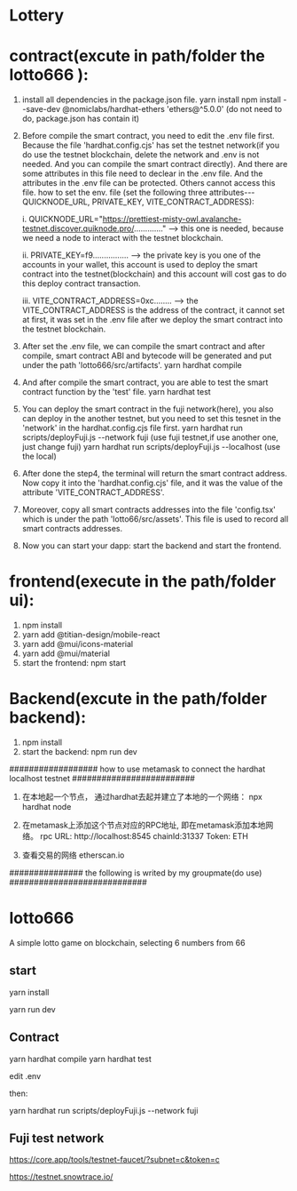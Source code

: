 # Lottery

<!-- 1. npm install
2. yarn add @titian-design/mobile-react
3. npm install ethers
3. yarn add  -->


# contract(excute in path/folder the lotto666 ):

1. install all dependencies in the package.json file.
   yarn install
   npm install --save-dev @nomiclabs/hardhat-ethers 'ethers@^5.0.0' (do not need to do, package.json has contain it)

2. Before compile the smart contract, you need to edit the .env file first. Because the file 'hardhat.config.cjs' has set the 
   testnet network(if you do use the testnet blockchain, delete the network and .env is not needed. And you can compile the smart contract directly). And there are some attributes in this file need to declear in the .env file. And the attributes in the .env file can 
   be protected. Others cannot access this file.
   how to set the env. file (set the following three attributes--- QUICKNODE_URL, PRIVATE_KEY, VITE_CONTRACT_ADDRESS):

    i. QUICKNODE_URL="https://prettiest-misty-owl.avalanche-testnet.discover.quiknode.pro/............."  --> this one is needed, because
       we need a node to interact with the testnet blockchain. 

    ii. PRIVATE_KEY=f9................   --> the private key is you one of the accounts in your wallet, this account is used to deploy    the smart contract into the testnet(blockchain) and this account will cost gas to do this deploy contract transaction.

    iii. VITE_CONTRACT_ADDRESS=0xc........  --> the VITE_CONTRACT_ADDRESS is the address of the contract, it cannot set at first, it 
        was set in the .env file after we deploy the smart contract into the testnet blockchain.

3. After set the .env file, we can compile the smart contract and after compile, smart contract ABI and bytecode will be generated and put 
   under the path 'lotto666/src/artifacts'.
   yarn hardhat compile
   

4. And after compile the smart contract, you are able to test the smart contract function by the 'test' file.
  yarn hardhat test

5. You can deploy the smart contract in the fuji network(here), you also can deploy in the another testnet, but you need to set this 
   tesnet in the 'network' in the hardhat.config.cjs file first. 
   yarn hardhat run scripts/deployFuji.js --network fuji          (use fuji testnet,if use another one, just change fuji)
   yarn hardhat run scripts/deployFuji.js --localhost             (use the local)

6. After done the step4, the terminal will return the smart contract address. Now copy it into the 'hardhat.config.cjs' file, and it was 
   the value of the attribute 'VITE_CONTRACT_ADDRESS'.

7. Moreover, copy all smart contracts addresses into the file 'config.tsx' which is under the path 'lotto66/src/assets'. This file is used
  to record all smart contracts addresses.

8. Now you can start your dapp: start the backend and start the frontend. 



# frontend(execute in the path/folder ui):
1.  npm install
2.  yarn add @titian-design/mobile-react
3.  yarn add @mui/icons-material
4.  yarn add @mui/material
5.  start the frontend: npm start





# Backend(excute in the path/folder backend):
1. npm install
2. start the backend: npm run dev




################## how to use metamask to connect the hardhat localhost testnet #########################

1. 在本地起一个节点， 通过hardhat去起并建立了本地的一个网络：
   npx hardhat node

2. 在metamask上添加这个节点对应的RPC地址, 即在metamask添加本地网络。
   rpc URL: http://localhost:8545
   chainId:31337
   Token: ETH

3. 查看交易的网络
   etherscan.io











############### the following is writed by my groupmate(do use) ############################

# lotto666

A simple lotto game on blockchain, selecting 6 numbers from 66

## start

yarn install

yarn run dev

## Contract

yarn hardhat compile
yarn hardhat test

edit .env

then:

yarn hardhat run scripts/deployFuji.js --network fuji

## Fuji test network

https://core.app/tools/testnet-faucet/?subnet=c&token=c

https://testnet.snowtrace.io/
